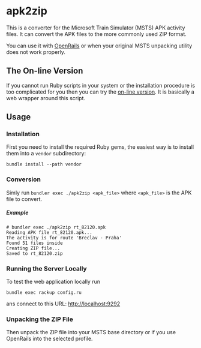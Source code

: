 # apk2zip

This is a converter for the Microsoft Train Simulator (MSTS) APK activity files.
It can convert the APK files to the more commonly used ZIP format.

You can use it with [OpenRails](http://openrails.org/)
or when your original MSTS unpacking utility does not work properly.

## The On-line Version

If you cannot run Ruby scripts in your system or the installation procedure is too complicated for you then you can try the [on-line version](http://msts2zip.ladslezak.cz/). It is basically a web wrapper around this script.

## Usage

### Installation

First you need to install the required Ruby gems, the easiest way is to install
them into a `vendor` subdirectory:

```shell
bundle install --path vendor
```

### Conversion

Simly run `bundler exec ./apk2zip <apk_file>` where `<apk_file>` is the APK file to convert.

##### Example

```console
# bundler exec ./apk2zip rt_82120.apk
Reading APK file rt_82120.apk...
The activity is for route 'Breclav - Praha'
Found 51 files inside
Creating ZIP file...
Saved to rt_82120.zip
```

### Running the Server Locally

To test the web application locally run

```shell
bundle exec rackup config.ru
```

ans connect to this URL: [http://localhost:9292](http://localhost:9292)

### Unpacking the ZIP File

Then unpack the ZIP file into your MSTS base directory or if you use OpenRails into the selected profile.
